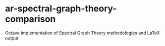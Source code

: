 # ar-spectral-graph-theory-comparison
Octave implementation of Spectral Graph Theory methodologies and LaTeX output
